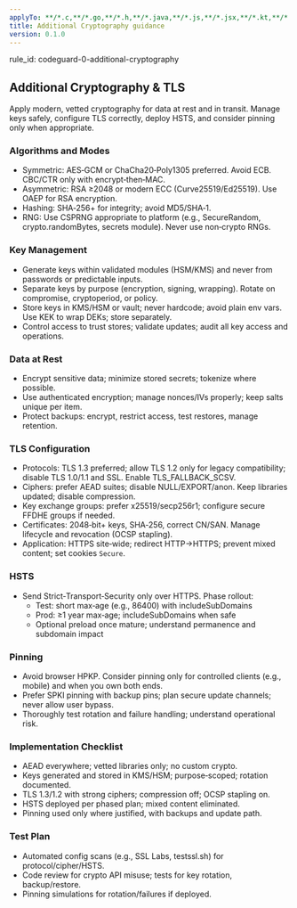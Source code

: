 ```yaml
---
applyTo: **/*.c,**/*.go,**/*.h,**/*.java,**/*.js,**/*.jsx,**/*.kt,**/*.kts,**/*.m,**/*.mjs,**/*.php,**/*.py,**/*.pyi,**/*.pyx,**/*.rb,**/*.swift,**/*.ts,**/*.tsx,**/*.wsdl,**/*.xml,**/*.xsd,**/*.xslt,**/*.yaml,**/*.yml
title: Additional Cryptography guidance
version: 0.1.0
---
```


rule_id: codeguard-0-additional-cryptography

## Additional Cryptography & TLS

Apply modern, vetted cryptography for data at rest and in transit. Manage keys safely, configure TLS correctly, deploy HSTS, and consider pinning only when appropriate.

### Algorithms and Modes
- Symmetric: AES‑GCM or ChaCha20‑Poly1305 preferred. Avoid ECB. CBC/CTR only with encrypt‑then‑MAC.
- Asymmetric: RSA ≥2048 or modern ECC (Curve25519/Ed25519). Use OAEP for RSA encryption.
- Hashing: SHA‑256+ for integrity; avoid MD5/SHA‑1.
- RNG: Use CSPRNG appropriate to platform (e.g., SecureRandom, crypto.randomBytes, secrets module). Never use non‑crypto RNGs.

### Key Management
- Generate keys within validated modules (HSM/KMS) and never from passwords or predictable inputs.
- Separate keys by purpose (encryption, signing, wrapping). Rotate on compromise, cryptoperiod, or policy.
- Store keys in KMS/HSM or vault; never hardcode; avoid plain env vars. Use KEK to wrap DEKs; store separately.
- Control access to trust stores; validate updates; audit all key access and operations.

### Data at Rest
- Encrypt sensitive data; minimize stored secrets; tokenize where possible.
- Use authenticated encryption; manage nonces/IVs properly; keep salts unique per item.
- Protect backups: encrypt, restrict access, test restores, manage retention.

### TLS Configuration
- Protocols: TLS 1.3 preferred; allow TLS 1.2 only for legacy compatibility; disable TLS 1.0/1.1 and SSL. Enable TLS_FALLBACK_SCSV.
- Ciphers: prefer AEAD suites; disable NULL/EXPORT/anon. Keep libraries updated; disable compression.
- Key exchange groups: prefer x25519/secp256r1; configure secure FFDHE groups if needed.
- Certificates: 2048‑bit+ keys, SHA‑256, correct CN/SAN. Manage lifecycle and revocation (OCSP stapling).
- Application: HTTPS site‑wide; redirect HTTP→HTTPS; prevent mixed content; set cookies `Secure`.

### HSTS
- Send Strict‑Transport‑Security only over HTTPS. Phase rollout:
  - Test: short max‑age (e.g., 86400) with includeSubDomains
  - Prod: ≥1 year max‑age; includeSubDomains when safe
  - Optional preload once mature; understand permanence and subdomain impact

### Pinning
- Avoid browser HPKP. Consider pinning only for controlled clients (e.g., mobile) and when you own both ends.
- Prefer SPKI pinning with backup pins; plan secure update channels; never allow user bypass.
- Thoroughly test rotation and failure handling; understand operational risk.

### Implementation Checklist
- AEAD everywhere; vetted libraries only; no custom crypto.
- Keys generated and stored in KMS/HSM; purpose‑scoped; rotation documented.
- TLS 1.3/1.2 with strong ciphers; compression off; OCSP stapling on.
- HSTS deployed per phased plan; mixed content eliminated.
- Pinning used only where justified, with backups and update path.

### Test Plan
- Automated config scans (e.g., SSL Labs, testssl.sh) for protocol/cipher/HSTS.
- Code review for crypto API misuse; tests for key rotation, backup/restore.
- Pinning simulations for rotation/failures if deployed.
